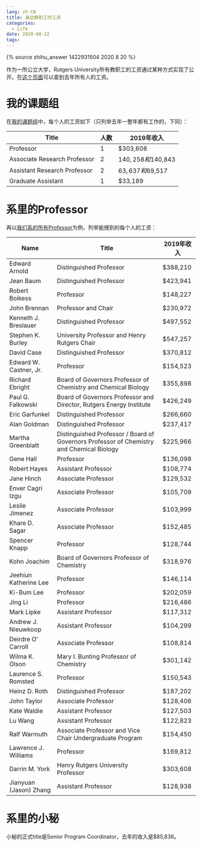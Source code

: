 ```yaml
---
lang: zh-CN
title: 身边教职工的工资
categories:
  - Life
date: 2020-08-22
tags:
---
```


{% source zhihu_answer 1422931504 2020 8 20 %}

作为一所公立大学，Rutgers University所有教职工的工资通过某种方式实现了公开。在[这个页面](https://content-static.app.com/datauniverse/caspio/bundle/Rutgers_salaries.html)可以查到去年所有人的工资。

# 我的课题组
在[我的课题组](http://theory.rutgers.edu/people.php)中，每个人的工资如下（只列举去年一整年都有工作的，下同）：

| Title  | 人数  | 2019年收入 |
|  ----  | ----  | ----      |
| Professor | 1 | $303,608 |
| Associate Research Professor | 2 | $140,258和$140,843 |
| Assistant Research Professor | 2 | $63,637和$69,517 |
| Graduate Assistant | 1 | $33,189 |
<!-- more -->

# 系里的Professor
再以[我们系的所有Professor](https://chem.rutgers.edu/people/faculty-bio)为例，列举能搜到的每个人的工资：

| Name  | Title  | 2019年收入 |
|  ----  | ----  | ----      |
| Edward Arnold | Distinguished Professor | $388,210 |
| Jean Baum | Distinguished Professor | $423,941 |
| Robert Boikess | Professor | $148,227 |
| John Brennan | Professor and Chair | $230,972 |
| Kenneth J. Breslauer | Distinguished Professor | $497,552 |
| Stephen K. Burley | University Professor and Henry Rutgers Chair | $547,257 |
| David Case | Distinguished Professor | $370,812 |
| Edward W. Castner, Jr. | Professor | $154,523 |
| Richard Ebright | Board of Governors Professor of Chemistry and Chemical Biology | $355,898 |
| Paul G. Falkowski | Board of Governors Professor and Director, Rutgers Energy Institute | $426,249 |
| Eric Garfunkel | Distinguished Professor | $266,660 |
| Alan Goldman | Distinguished Professor | $237,417 |
| Martha Greenblatt | Distinguished Professor / Board of Governors Professor of Chemistry and Chemical Biology | $225,966 |
| Gene Hall | Professor | $136,098 |
| Robert Hayes | Assistant Professor | $108,774 |
| Jane Hinch | Associate Professor | $129,532 |
| Enver Cagri Izgu | Associate Professor | $105,709 |
| Leslie Jimenez | Associate Professor | $103,999 |
| Khare D. Sagar | Associate Professor | $152,485 |
| Spencer Knapp | Professor | $128,744 |
| Kohn Joachim | Board of Governors Professor of Chemistry | $318,976 |
| Jeehiun Katherine Lee | Professor | $146,114 |
| Ki-Bum Lee | Professor | $202,059 |
| Jing Li | Professor | $216,486 |
| Mark Lipke | Assistant Professor | $117,312 |
| Andrew J. Nieuwkoop | Assistant Professor | $104,299 |
| Deirdre O' Carroll | Associate Professor | $108,814 |
| Wilma K. Olson | Mary I. Bunting Professor of Chemistry | $301,142 |
| Laurence S. Romsted | Professor | $150,543 |
| Heinz D. Roth | Distinguished Professor | $187,202 |
| John Taylor | Associate Professor | $128,406 |
| Kate Waldie | Assistant Professor | $127,503 |
| Lu Wang | Assistant Professor | $122,823 |
| Ralf Warmuth | Associate Professor and Vice Chair Undergraduate Program | $154,450 |
| Lawrence J. Williams | Professor | $169,812 |
| Darrin M. York | Henry Rutgers University Professor | $303,608 |
| Jianyuan (Jason) Zhang | Assistant Professor | $128,938 |

# 系里的小秘

小秘的正式title是Senior Program Coordinator，去年的收入是$85,836。
